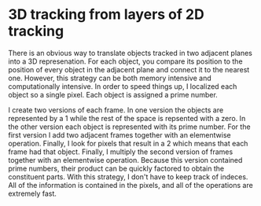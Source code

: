 # 3D tracking from layers of 2D tracking
There is an obvious way to translate objects tracked in two adjacent planes into a 3D represenation. For each object, you compare its position to the position of every object in the adjacent plane and connect it to the nearest one. However, this strategy can be both memory intensive and computationally intensive. In order to speed things up, I localized each object so a single pixel. Each object is assigned a prime number. 

I create two versions of each frame. In one version the objects are represented by a 1 while the rest of the space is repsented with a zero. In the other version each object is represented with its prime number. For the first version I add two adjacent frames together with an elementwise operation. Finally, I look for pixels that result in a 2 which means that each frame had that object. Finally, I multiply the second version of frames together with an elementwise operation. Because this version contained prime numbers, their product can be quickly factored to obtain the constituent parts. With this strategy, I don't have to keep track of indeces. All of the information is contained in the pixels, and all of the operations are extremely fast.
